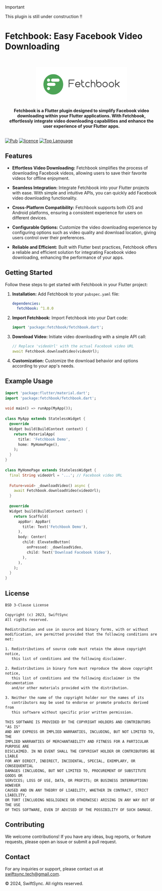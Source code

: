 > [!IMPORTANT]  
> This plugin is still under construction !!

# Fetchbook: Easy Facebook Video Downloading

<br />
<p align="center">
    <a href="https://edukit" target="_blank"><img width="300" height="115" src="assets/fetchbook.png" alt="Fetchbook Logo"></a>
    <br />
    <br />
    <b>Fetchbook is a Flutter plugin designed to simplify Facebook video downloading within your Flutter applications. With Fetchbook, effortlessly integrate video downloading capabilities and enhance the user experience of your Flutter apps.</b>
    <br />
    <br />

[![Pub](https://img.shields.io/pub/v/fetchbook)](https://pub.dev/packages/fetchbook) 
[![licence](https://img.shields.io/badge/Licence-BIT-green.svg)](https://github.com/swiftsyncnp/fetchbook/blob/master/LICENSE) 
[![Top Language](https://img.shields.io/github/languages/top/swiftsyncnp/fetchbook?color=4ca456)](https://github.com/swiftsyncnp/fetchbook)


## Features

- **Effortless Video Downloading:** Fetchbook simplifies the process of downloading Facebook videos, allowing users to save their favorite videos for offline enjoyment.

- **Seamless Integration:** Integrate Fetchbook into your Flutter projects with ease. With simple and intuitive APIs, you can quickly add Facebook video downloading functionality.

- **Cross-Platform Compatibility:** Fetchbook supports both iOS and Android platforms, ensuring a consistent experience for users on different devices.

- **Configurable Options:** Customize the video downloading experience by configuring options such as video quality and download location, giving users control over their preferences.

- **Reliable and Efficient:** Built with Flutter best practices, Fetchbook offers a reliable and efficient solution for integrating Facebook video downloading, enhancing the performance of your apps.

## Getting Started

Follow these steps to get started with Fetchbook in your Flutter project:

1. **Installation:** Add Fetchbook to your `pubspec.yaml` file:

    ```yaml
    dependencies:
      fetchbook: ^1.0.0
    ```

2. **Import Fetchbook:** Import Fetchbook into your Dart code:

    ```dart
    import 'package:fetchbook/fetchbook.dart';
    ```

3. **Download Video:** Initiate video downloading with a simple API call:

    ```dart
    // Replace 'videoUrl' with the actual Facebook video URL
    await Fetchbook.downloadVideo(videoUrl);
    ```

4. **Customization:** Customize the download behavior and options according to your app's needs.

## Example Usage

```dart
import 'package:flutter/material.dart';
import 'package:fetchbook/fetchbook.dart';

void main() => runApp(MyApp());

class MyApp extends StatelessWidget {
  @override
  Widget build(BuildContext context) {
    return MaterialApp(
      title: 'Fetchbook Demo',
      home: MyHomePage(),
    );
  }
}

class MyHomePage extends StatelessWidget {
  final String videoUrl = '...'; // Facebook video URL

  Future<void> _downloadVideo() async {
    await Fetchbook.downloadVideo(videoUrl);
  }

  @override
  Widget build(BuildContext context) {
    return Scaffold(
      appBar: AppBar(
        title: Text('Fetchbook Demo'),
      ),
      body: Center(
        child: ElevatedButton(
          onPressed: _downloadVideo,
          child: Text('Download Facebook Video'),
        ),
      ),
    );
  }
}
```

## License

```
BSD 3-Clause License

Copyright (c) 2023, SwiftSync
All rights reserved.

Redistribution and use in source and binary forms, with or without
modification, are permitted provided that the following conditions are met:

1. Redistributions of source code must retain the above copyright notice,
   this list of conditions and the following disclaimer.

2. Redistributions in binary form must reproduce the above copyright notice,
   this list of conditions and the following disclaimer in the documentation
   and/or other materials provided with the distribution.

3. Neither the name of the copyright holder nor the names of its
   contributors may be used to endorse or promote products derived from
   this software without specific prior written permission.

THIS SOFTWARE IS PROVIDED BY THE COPYRIGHT HOLDERS AND CONTRIBUTORS "AS IS"
AND ANY EXPRESS OR IMPLIED WARRANTIES, INCLUDING, BUT NOT LIMITED TO, THE
IMPLIED WARRANTIES OF MERCHANTABILITY AND FITNESS FOR A PARTICULAR PURPOSE ARE
DISCLAIMED. IN NO EVENT SHALL THE COPYRIGHT HOLDER OR CONTRIBUTORS BE LIABLE
FOR ANY DIRECT, INDIRECT, INCIDENTAL, SPECIAL, EXEMPLARY, OR CONSEQUENTIAL
DAMAGES (INCLUDING, BUT NOT LIMITED TO, PROCUREMENT OF SUBSTITUTE GOODS OR
SERVICES; LOSS OF USE, DATA, OR PROFITS; OR BUSINESS INTERRUPTION) HOWEVER
CAUSED AND ON ANY THEORY OF LIABILITY, WHETHER IN CONTRACT, STRICT LIABILITY,
OR TORT (INCLUDING NEGLIGENCE OR OTHERWISE) ARISING IN ANY WAY OUT OF THE USE
OF THIS SOFTWARE, EVEN IF ADVISED OF THE POSSIBILITY OF SUCH DAMAGE.
```

## Contributing

We welcome contributions! If you have any ideas, bug reports, or feature requests, please open an issue or submit a pull request.

## Contact

For any inquiries or support, please contact us at swiftsync.tech@gmail.com.

© 2024, SwiftSync. All rights reserved.

